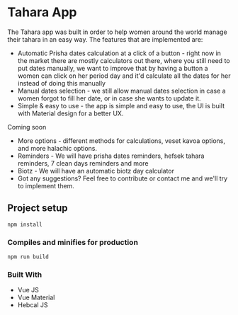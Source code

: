 # Tahara App
The Tahara app was built in order to help women around the world manage their tahara in an easy way. The features that are implemented are:
* Automatic Prisha dates calculation at a click of a button - right now in the market there are mostly calculators out there, where you still need to put dates manually, we want to improve that by having a button a women can click on her period day and it'd calculate all the dates for her instead of doing this manually
* Manual dates selection - we still allow manual dates selection in case a women forgot to fill her date, or in case she wants to update it.
* Simple & easy to use - the app is simple and easy to use, the UI is built with Material design for a better UX.

Coming soon
* More options - different methods for calculations, veset kavoa options, and more halachic options.
* Reminders - We will have prisha dates reminders, hefsek tahara reminders, 7 clean days reminders and more
* Biotz - We will have an automatic biotz day calculator 
* Got any suggestions? Feel free to contribute or contact me and we'll try to implement them.

## Project setup
```
npm install

```
### Compiles and minifies for production
```
npm run build
```
### Built With
  * Vue JS
  * Vue Material
  * Hebcal JS

